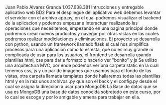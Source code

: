 Juan Pablo Alvarez Granda
1.037.638.381
Intrucciones y entregable aplicativo web BD2
Para el despliegue del aplicativo web debemos levantar el servidor con el archivo app.py, en el cual podremos visualizar el backend de la aplicacion y podemos empezar a interactuar realizando las operaciones que necesitemos; empezando en una pagina principal donde podremos crear nuevos productos y navegar por otras vistas en las cuales podremos realizar modiciaciones y eliminaciones.
El proyecto se desarrolla con python, usando un framework llamado flask el cual nos simplifica procesos para una aplicacion como lo es esta, que no es muy grande ni complicada de usar para los usuarios, el frontend se desarrolla usando plantillas html, css para darle formato o hacerlo ver "bonito" y js
Se utilizo una arquitectura MVC, por ende podemos ver una carpeta static en la cual tenemos css, js y un par de imagenes que usamos para el fondo de las vistas, otra carpeta llamada templates donde hallaremos todas las plantillas html y en la raiz unos archivos .py que son el back y el config.py desde el cual se asigna la direccion a usar para MongoDB
La Base de datos que se usa es MongoDB una base de datos conocida sobretodo en este curso, por lo cual se escoge y por lo amigable y amena para trabajar en ella.

